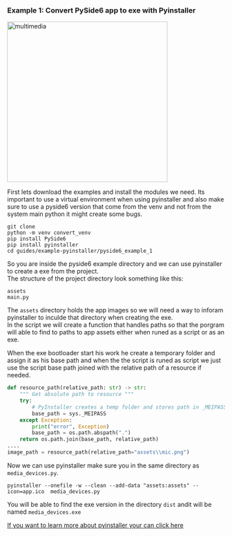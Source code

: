 
### Example 1: Convert PySide6 app to exe with Pyinstaller 

<img width="371" alt="multimedia" src="https://github.com/ip-repo/guides/assets/123945379/4a05bb2a-0e03-4134-977e-319b724b6778">

First lets download the examples and install the modules we need.
Its important to use a virtual environment when using pyinstaller and also make sure to use a pyside6 version that come from the venv
and not from the system main python it might create some bugs.

```console
git clone
python -m venv convert_venv
pip install PySide6
pip install pyinstaller
cd guides/example-pyinstaller/pyside6_example_1
```
So you are inside the pyside6 example directory and we can use pyinstaller to create a exe from the project.<br>
The structure of the project directory look something like this:

```console
assets
main.py
```
The `assets` directory holds the app images so we will need a way to inforam pyinstaller to inculde that directory when creating the exe.<br>
In the script we will create a function that handles paths so that the porgram will able to find to paths to app assets either when runed 
as a script or as an exe.

When the exe bootloader start his work he create a temporary folder and assign it as his base path and when the the script is runed as script
we just use the script base path joined with the relative path of a resource if needed.

```python
def resource_path(relative_path: str) -> str:
    """ Get absolute path to resource """
    try:
        # PyInstaller creates a temp folder and stores path in _MEIPASS
        base_path = sys._MEIPASS
    except Exception:
        print("error", Exception)
        base_path = os.path.abspath(".")
    return os.path.join(base_path, relative_path)
....
image_path = resource_path(relative_path="assets\\mic.png")
````
Now we can use pyinstaller make sure you in the same directory as `media_devices.py`.
```cosnole
pyinstaller --onefile -w --clean --add-data "assets:assets" --icon=app.ico  media_devices.py
```
You will be able to find the exe version in the directory `dist` andit will be named `media_devices.exe`

<a href="https://pyinstaller.org/" >If you want to learn more about pyinstaller your can click here</a>
